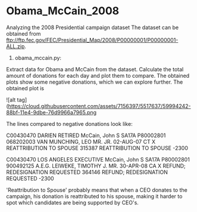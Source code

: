 Obama_McCain_2008
=================

Analyzing the 2008 Presidential campaign dataset
The dataset can be obtained from ftp://ftp.fec.gov/FEC/Presidential_Map/2008/P00000001/P00000001-ALL.zip.

1) obama_mccain.py:

Extract data for Obama and McCain from the dataset. Calculate the total amount of donations for each day and plot them to 
compare. The obtained plots show some negative donations, which we can explore further. The obtained plot is 

![alt tag](https://cloud.githubusercontent.com/assets/7156397/5517637/59994242-88bf-11e4-9dbe-76d9966a7965.png

The lines compared to negative donations look like:

C00430470   DARIEN  RETIRED McCain, John S  SA17A   P80002801   068202003       VAN MUNCHING, LEO MR. JR.   02-AUG-07   CT  X   REATTRIBUTION TO SPOUSE 315387  REATTRIBUTION TO SPOUSE -2300

C00430470   LOS ANGELES EXECUTIVE   McCain, John S  SA17A   P80002801   900492125   A.E.G.  LEIWEKE, TIMOTHY J. MR. 30-APR-08   CA  X   REFUND; REDESIGNATION REQUESTED 364146  REFUND; REDESIGNATION REQUESTED -2300

'Reattribution to Spouse' probably means that when a CEO donates to the campaign, his donation is reattributed to his spouse,
making it harder to spot which candidates are being supported by CEO's.
